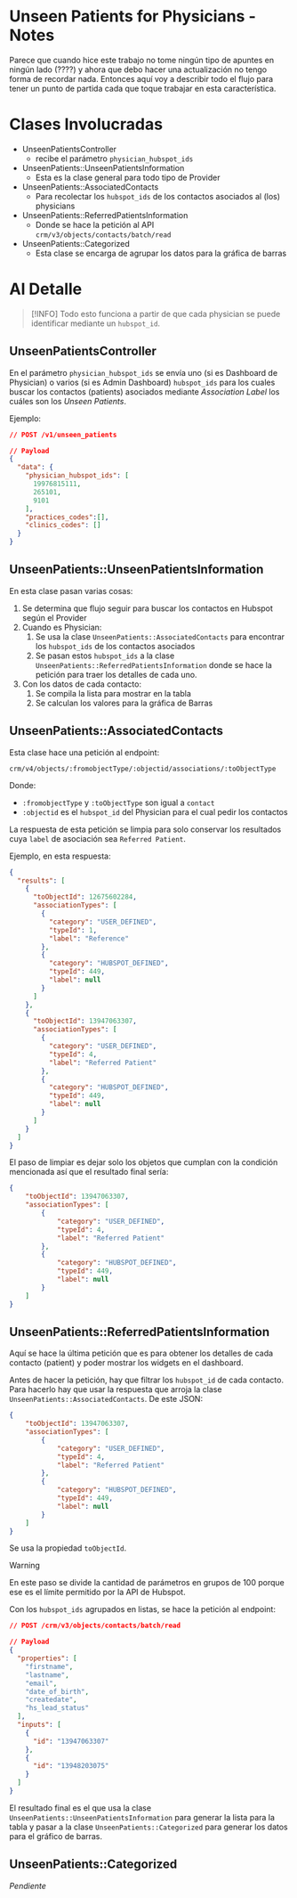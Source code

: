 # Unseen Patients for Physicians - Notes

Parece que cuando hice este trabajo no tome ningún tipo de apuntes en ningún lado (????) y ahora que debo hacer una actualización no tengo forma de recordar nada. Entonces aquí voy a describir todo el flujo para tener un punto de partida cada que toque trabajar en esta característica.

# Clases Involucradas

- UnseenPatientsController
	- recibe el parámetro `physician_hubspot_ids`
- UnseenPatients::UnseenPatientsInformation
	- Esta es la clase general para todo tipo de Provider
- UnseenPatients::AssociatedContacts
	- Para recolectar los `hubspot_ids` de los contactos asociados al (los) physicians
- UnseenPatients::ReferredPatientsInformation
	- Donde se hace la petición al API `crm/v3/objects/contacts/batch/read`
- UnseenPatients::Categorized
	- Esta clase se encarga de agrupar los datos para la gráfica de barras


# Al Detalle

> [!INFO] Todo esto funciona a partir de que cada physician se puede identificar mediante un `hubspot_id`.

## UnseenPatientsController

En el parámetro `physician_hubspot_ids` se envía uno (si es Dashboard de Physician) o varios (si es Admin Dashboard) `hubspot_ids` para los cuales buscar los contactos (patients) asociados mediante _Association Label_ los cuáles son los _Unseen Patients_.

Ejemplo:
```json
// POST /v1/unseen_patients

// Payload
{
  "data": {
    "physician_hubspot_ids": [
      19976815111,
      265101,
      9101
    ],
    "practices_codes":[],
    "clinics_codes": []
  }
}
```

## UnseenPatients::UnseenPatientsInformation

En esta clase pasan varias cosas:

1. Se determina que flujo seguir para buscar los contactos en Hubspot según el Provider
2. Cuando es Physician:
	1. Se usa la clase `UnseenPatients::AssociatedContacts` para encontrar los `hubspot_ids` de los contactos asociados
	2. Se pasan estos `hubspot_ids` a la clase `UnseenPatients::ReferredPatientsInformation` donde se hace la petición para traer los detalles de cada uno.
3. Con los datos de cada contacto:
	1. Se compila la lista para mostrar en la tabla
	2. Se calculan los valores para la gráfica de Barras

## UnseenPatients::AssociatedContacts

Esta clase hace una petición al endpoint:
```
crm/v4/objects/:fromobjectType/:objectid/associations/:toObjectType
```

Donde:

- `:fromobjectType` y `:toObjectType` son igual a `contact`
- `:objectid` es el `hubspot_id` del Physician para el cual pedir los contactos

La respuesta de esta petición se limpia para solo conservar los resultados cuya `label` de asociación sea `Referred Patient`.

Ejemplo, en esta respuesta:
```json
{
  "results": [
    {
      "toObjectId": 12675602284,
      "associationTypes": [
        {
          "category": "USER_DEFINED",
          "typeId": 1,
          "label": "Reference"
        },
        {
          "category": "HUBSPOT_DEFINED",
          "typeId": 449,
          "label": null
        }
      ]
    },
    {
      "toObjectId": 13947063307,
      "associationTypes": [
        {
          "category": "USER_DEFINED",
          "typeId": 4,
          "label": "Referred Patient"
        },
        {
          "category": "HUBSPOT_DEFINED",
          "typeId": 449,
          "label": null
        }
      ]
    }
  ]
}
```

El paso de limpiar es dejar solo los objetos que cumplan con la condición mencionada así que el resultado final sería:
```json
{
	"toObjectId": 13947063307,
	"associationTypes": [
		{
			"category": "USER_DEFINED",
			"typeId": 4,
			"label": "Referred Patient"
		},
		{
			"category": "HUBSPOT_DEFINED",
			"typeId": 449,
			"label": null
		}
	]
}
```

## UnseenPatients::ReferredPatientsInformation

Aquí se hace la última petición que es para obtener los detalles de cada contacto (patient) y poder mostrar los widgets en el dashboard.

Antes de hacer la petición, hay que filtrar los `hubspot_id` de cada contacto. Para hacerlo hay que usar la respuesta que arroja la clase `UnseenPatients::AssociatedContacts`. De este JSON:
```json
{
	"toObjectId": 13947063307,
	"associationTypes": [
		{
			"category": "USER_DEFINED",
			"typeId": 4,
			"label": "Referred Patient"
		},
		{
			"category": "HUBSPOT_DEFINED",
			"typeId": 449,
			"label": null
		}
	]
}
```

Se usa la propiedad `toObjectId`.

> [!WARNING]
> En este paso se divide la cantidad de parámetros en grupos de 100 porque ese es el límite permitido por la API de Hubspot.

Con los `hubspot_ids` agrupados en listas, se hace la petición al endpoint:
```json
// POST /crm/v3/objects/contacts/batch/read

// Payload
{
  "properties": [
    "firstname",
    "lastname",
    "email",
    "date_of_birth",
    "createdate",
    "hs_lead_status"
  ],
  "inputs": [
    {
      "id": "13947063307"
    },
    {
      "id": "13948203075"
    }
  ]
}
```

El resultado final es el que usa la clase `UnseenPatients::UnseenPatientsInformation` para generar la lista para la tabla y pasar a la clase `UnseenPatients::Categorized` para generar los datos para el gráfico de barras.

## UnseenPatients::Categorized

_Pendiente_